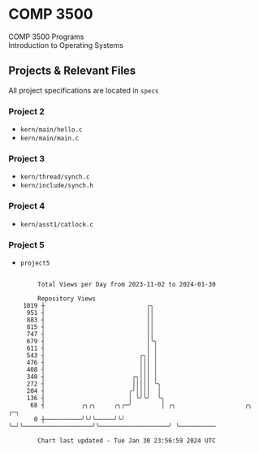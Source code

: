 # COMP 3500
COMP 3500 Programs  
Introduction to Operating Systems  
## Projects & Relevant Files
All project specifications are located in `specs`
### Project 2
- `kern/main/hello.c`
- `kern/main/main.c`
### Project 3
- `kern/thread/synch.c`
- `kern/include/synch.h`
### Project 4
- `kern/asst1/catlock.c`
### Project 5
- `project5`

```

        Total Views per Day from 2023-11-02 to 2024-01-30

        Repository Views
    1019 ┼                            ╭╮
     951 ┤                            ││
     883 ┤                            ││
     815 ┤                            ││
     747 ┤                            ││
     679 ┤                            │╰╮
     611 ┤                            │ │
     543 ┤                          ╭╮│ │
     476 ┤                          │││ │
     408 ┤                          │││ │
     340 ┤                        ╭╮│││ │
     272 ┤                        │││││ ╰╮
     204 ┤                       ╭╯││││  │
     136 ┤                       │ ╰╯╰╯  ╰╮
      68 ┤          ╭╮╭╮     ╭╮╭─╯        │ ╭╮                   ╭╮                   ╭─╮
       0 ┼──────────╯╰╯╰─────╯╰╯          ╰─╯╰───────────────────╯╰───────────────────╯ ╰──────────

        Chart last updated - Tue Jan 30 23:56:59 2024 UTC
        
```
